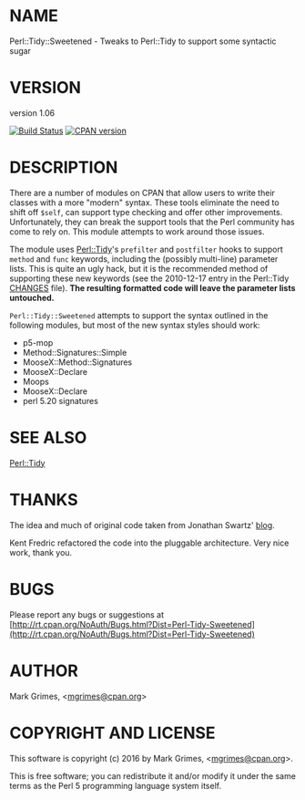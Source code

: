 # NAME

Perl::Tidy::Sweetened - Tweaks to Perl::Tidy to support some syntactic sugar

# VERSION

version 1.06

<div>
    <a href="https://travis-ci.org/mvgrimes/Perl-Tidy-Sweetened"><img src="https://travis-ci.org/mvgrimes/Perl-Tidy-Sweetened.svg?branch=master" alt="Build Status"></a>
    <a href="https://metacpan.org/pod/Perl::Tidy::Sweetened"><img alt="CPAN version" src="https://badge.fury.io/pl/Perl::Tidy::Sweetened.svg" /></a>
</div>

# DESCRIPTION

There are a number of modules on CPAN that allow users to write their classes
with a more "modern" syntax. These tools eliminate the need to shift off
`$self`, can support type checking and offer other improvements.
Unfortunately, they can break the support tools that the Perl community has
come to rely on. This module attempts to work around those issues.

The module uses
[Perl::Tidy](https://metacpan.org/pod/Perl::Tidy)'s `prefilter` and `postfilter` hooks to support `method` and
`func` keywords, including the (possibly multi-line) parameter lists. This is
quite an ugly hack, but it is the recommended method of supporting these new
keywords (see the 2010-12-17 entry in the Perl::Tidy
[CHANGES](https://metacpan.org/source/SHANCOCK/Perl-Tidy-20120714/CHANGES)
file). **The resulting formatted code will leave the parameter lists untouched.**

`Perl::Tidy::Sweetened` attempts to support the syntax outlined in the
following modules, but most of the new syntax styles should work:

- p5-mop
- Method::Signatures::Simple
- MooseX::Method::Signatures
- MooseX::Declare
- Moops
- MooseX::Declare
- perl 5.20 signatures

# SEE ALSO

[Perl::Tidy](https://metacpan.org/pod/Perl::Tidy)

# THANKS

The idea and much of original code taken from Jonathan Swartz'
[blog](http://www.openswartz.com/2010/12/19/perltidy-and-method-happy-together/).

Kent Fredric refactored the code into the pluggable architecture. Very nice
work, thank you.

# BUGS

Please report any bugs or suggestions at
[http://rt.cpan.org/NoAuth/Bugs.html?Dist=Perl-Tidy-Sweetened](http://rt.cpan.org/NoAuth/Bugs.html?Dist=Perl-Tidy-Sweetened)

# AUTHOR

Mark Grimes, &lt;mgrimes@cpan.org>

# COPYRIGHT AND LICENSE

This software is copyright (c) 2016 by Mark Grimes, &lt;mgrimes@cpan.org>.

This is free software; you can redistribute it and/or modify it under
the same terms as the Perl 5 programming language system itself.

